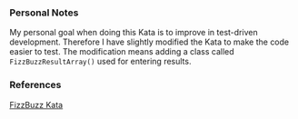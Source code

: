﻿### Personal Notes
My personal goal when doing this Kata is to improve in test-driven development. Therefore I have slightly modified the Kata to make the code easier to test. The modification means adding a class called `FizzBuzzResultArray()` used for entering results.

### References
[FizzBuzz Kata](https://github.com/ardalis/kata-catalog/blob/master/katas/FizzBuzz.md)

